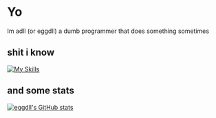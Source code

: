 <h1>Yo</h1>
Im adll (or eggdll) a dumb programmer that does something sometimes

## shit i know

[![My Skills](https://skillicons.dev/icons?i=html,css,js,php,cs,cpp,cloudflare,discord,dotnet,git,github,laravel,mysql,nginx,redis,visualstudio,vscode,vscodium,windows&theme=dark)](https://skillicons.dev)

## and some stats
[![eggdll's GitHub stats](https://github-readme-stats.vercel.app/api?username=eggdll&show_icons=true&theme=dark#gh-dark-mode-only)](https://github.com/anuraghazra/github-readme-stats#gh-dark-mode-only)
